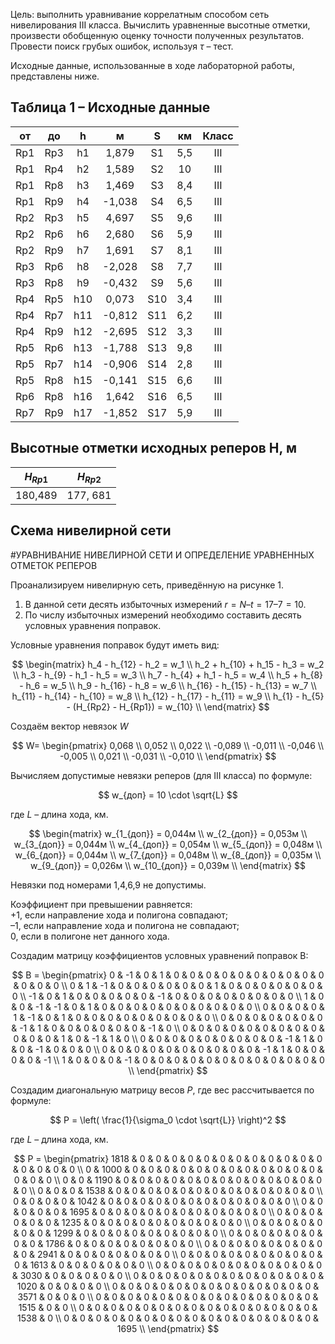 Цель: выполнить уравнивание коррелатным способом сеть нивелирования
III класса. Вычислить уравненные высотные отметки, произвести обобщенную
оценку точности полученных результатов. Провести поиск грубых ошибок,
используя $τ$ – тест.

Исходные данные, использованные в ходе лабораторной работы,
представлены ниже.

## Таблица 1 – Исходные данные

| от | до |h | м| S | км | Класс |
|:--:|:--:|:--:|:--: |:--:|  :--: |:--:|
| Rp1 | Rp3 | h1  | 1,879  | S1  | 5,5 | III |
| Rp1 | Rp4 | h2  | 1,589  | S2  | 10  | III |
| Rp1 | Rp8 | h3  | 1,469  | S3  | 8,4 | III |
| Rp1 | Rp9 | h4  | -1,038 | S4  | 6,5 | III |
| Rp2 | Rp3 | h5  | 4,697  | S5  | 9,6 | III |
| Rp2 | Rp6 | h6  | 2,680  | S6  | 5,9 | III |
| Rp2 | Rp9 | h7  | 1,691  | S7  | 8,1 | III |
| Rp3 | Rp6 | h8  | -2,028 | S8  | 7,7 | III |
| Rp3 | Rp8 | h9  | -0,432 | S9  | 5,6 | III |
| Rp4 | Rp5 | h10 | 0,073  | S10 | 3,4 | III |
| Rp4 | Rp7 | h11 | -0,812 | S11 | 6,2 | III |
| Rp4 | Rp9 | h12 | -2,695 | S12 | 3,3 | III |
| Rp5 | Rp6 | h13 | -1,788 | S13 | 9,8 | III |
| Rp5 | Rp7 | h14 | -0,906 | S14 | 2,8 | III |
| Rp5 | Rp8 | h15 | -0,141 | S15 | 6,6 | III |
| Rp6 | Rp8 | h16 | 1,642  | S16 | 6,5 | III |
| Rp7 | Rp9 | h17 | -1,852 | S17 | 5,9 | III |

## Высотные отметки исходных реперов H, м
| $H_{Rp1}$ | $H_{Rp2}$ |
|:--:|:--:|
| 180,489 | 177, 681 |

## Схема нивелирной сети

#УРАВНИВАНИЕ НИВЕЛИРНОЙ СЕТИ И ОПРЕДЕЛЕНИЕ
УРАВНЕННЫХ ОТМЕТОК РЕПЕРОВ

Проанализируем нивелирную сеть, приведённую на рисунке 1.

1. В данной сети десять избыточных измерений $r = N – t = 17 – 7 = 10$.
2. По числу избыточных измерений необходимо составить десять условных уравнения поправок.

Условные уравнения поправок будут иметь вид:

$$
\begin{matrix}
h_4 - h_{12} - h_2 = w_1 \\
h_2 + h_{10} + h_15 - h_3 = w_2 \\
h_3 - h_{9} - h_1 - h_5 = w_3 \\
h_7 - h_{4} + h_1 - h_5 = w_4 \\
h_5 + h_{8} - h_6 = w_5 \\ 
h_9 - h_{16} - h_8 = w_6 \\
h_{16} - h_{15} - h_{13} = w_7 \\ 
h_{11} - h_{14} - h_{10} = w_8 \\
h_{12} - h_{17} - h_{11} = w_9 \\
h_{1} - h_{5} - (H_{Rp2} - H_{Rp1}) = w_{10} \\
\end{matrix}
$$

Создаём вектор невязок $W$

$$
W=
\begin{pmatrix}
0,068 \\
0,052 \\
0,022 \\
-0,089 \\
-0,011 \\
-0,046 \\
-0,005 \\
0,021 \\
-0,031 \\
-0,010 \\
\end{pmatrix}
$$

Вычисляем допустимые невязки реперов (для III класса) по формуле:

$$
w_{доп} = 10 \cdot \sqrt{L}
$$

где $L$ – длина хода, км.

$$
\begin{matrix}
w_{1_{доп}} = 0,044м \\
w_{2_{доп}} = 0,053м \\
w_{3_{доп}} = 0,044м \\
w_{4_{доп}} = 0,054м \\
w_{5_{доп}} = 0,048м \\
w_{6_{доп}} = 0,044м \\
w_{7_{доп}} = 0,048м \\
w_{8_{доп}} = 0,035м \\
w_{9_{доп}} = 0,026м \\
w_{10_{доп}} = 0,039м \\
\end{matrix}
$$

Невязки под номерами 1,4,6,9 не допустимы. 

Коэффициент при превышении равняется:<br/>
+1, если направление хода и полигона совпадают;<br/>
–1, если направление хода и полигона не совпадают;<br/>
0, если в полигоне нет данного хода.

Создадим матрицу коэффициентов условных уравнений поправок B:

$$
B =
\begin{pmatrix}
0 & -1 & 0 & 1 & 0 & 0 & 0 & 0 & 0 & 0 & 0 & 0 & 0 & 0 & 0 & 0 & 0 \\
0 & 1 & -1 & 0 & 0 & 0 & 0 & 0 & 0 & 1 & 0 & 0 & 0 & 0 & 0 & 0 & 0 \\
-1 & 0 & 1 & 0 & 0 & 0 & 0 & 0 & -1 & 0 & 0 & 0 & 0 & 0 & 0 & 0 & 0 \\
1 & 0 & 0 & -1 & -1 & 0 & 1 & 0 & 0 & 0 & 0 & 0 & 0 & 0 & 0 & 0 & 0 \\
0 & 0 & 0 & 0 & 1 & -1 & 0 & 1 & 0 & 0 & 0 & 0 & 0 & 0 & 0 & 0 & 0 \\
0 & 0 & 0 & 0 & 0 & 0 & 0 & -1 & 1 & 0 & 0 & 0 & 0 & 0 & 0 & -1 & 0 \\
0 & 0 & 0 & 0 & 0 & 0 & 0 & 0 & 0 & 0 & 0 & 0 & 1 & 0 & -1 & 1 & 0 \\
0 & 0 & 0 & 0 & 0 & 0 & 0 & 0 & 0 & -1 & 1 & 0 & 0 & -1 & 0 & 0 & 0 \\
0 & 0 & 0 & 0 & 0 & 0 & 0 & 0 & 0 & 0 & -1 & 1 & 0 & 0 & 0 & 0 & -1 \\
1 & 0 & 0 & 0 & -1 & 0 & 0 & 0 & 0 & 0 & 0 & 0 & 0 & 0 & 0 & 0 & 0 \\
\end{pmatrix}
$$

Создадим диагональную матрицу весов $P$, где вес рассчитывается по формуле:

$$
P = \left( \frac{1}{\sigma_0 \cdot \sqrt{L}} \right)^2
$$

где $L$ – длина хода, км.

$$
P = 
\begin{pmatrix}
1818 & 0 & 0 & 0 & 0 & 0 & 0 & 0 & 0 & 0 & 0 & 0 & 0 & 0 & 0 & 0 & 0 \\
0 & 1000 & 0 & 0 & 0 & 0 & 0 & 0 & 0 & 0 & 0 & 0 & 0 & 0 & 0 & 0 & 0 \\
0 & 0 & 1190 & 0 & 0 & 0 & 0 & 0 & 0 & 0 & 0 & 0 & 0 & 0 & 0 & 0 & 0 \\
0 & 0 & 0 & 1538 & 0 & 0 & 0 & 0 & 0 & 0 & 0 & 0 & 0 & 0 & 0 & 0 & 0 \\
0 & 0 & 0 & 0 & 1042 & 0 & 0 & 0 & 0 & 0 & 0 & 0 & 0 & 0 & 0 & 0 & 0 \\
0 & 0 & 0 & 0 & 0 & 1695 & 0 & 0 & 0 & 0 & 0 & 0 & 0 & 0 & 0 & 0 & 0 \\
0 & 0 & 0 & 0 & 0 & 0 & 1235 & 0 & 0 & 0 & 0 & 0 & 0 & 0 & 0 & 0 & 0 \\
0 & 0 & 0 & 0 & 0 & 0 & 0 & 1299 & 0 & 0 & 0 & 0 & 0 & 0 & 0 & 0 & 0 \\
0 & 0 & 0 & 0 & 0 & 0 & 0 & 0 & 1786 & 0 & 0 & 0 & 0 & 0 & 0 & 0 & 0 \\
0 & 0 & 0 & 0 & 0 & 0 & 0 & 0 & 0 & 2941 & 0 & 0 & 0 & 0 & 0 & 0 & 0 \\
0 & 0 & 0 & 0 & 0 & 0 & 0 & 0 & 0 & 0 & 1613 & 0 & 0 & 0 & 0 & 0 & 0 \\
0 & 0 & 0 & 0 & 0 & 0 & 0 & 0 & 0 & 0 & 0 & 3030 & 0 & 0 & 0 & 0 & 0 \\
0 & 0 & 0 & 0 & 0 & 0 & 0 & 0 & 0 & 0 & 0 & 0 & 1020 & 0 & 0 & 0 & 0 \\
0 & 0 & 0 & 0 & 0 & 0 & 0 & 0 & 0 & 0 & 0 & 0 & 0 & 3571 & 0 & 0 & 0 \\
0 & 0 & 0 & 0 & 0 & 0 & 0 & 0 & 0 & 0 & 0 & 0 & 0 & 0 & 1515 & 0 & 0 \\
0 & 0 & 0 & 0 & 0 & 0 & 0 & 0 & 0 & 0 & 0 & 0 & 0 & 0 & 0 & 1538 & 0 \\
0 & 0 & 0 & 0 & 0 & 0 & 0 & 0 & 0 & 0 & 0 & 0 & 0 & 0 & 0 & 0 & 1695 \\
\end{pmatrix}
$$
